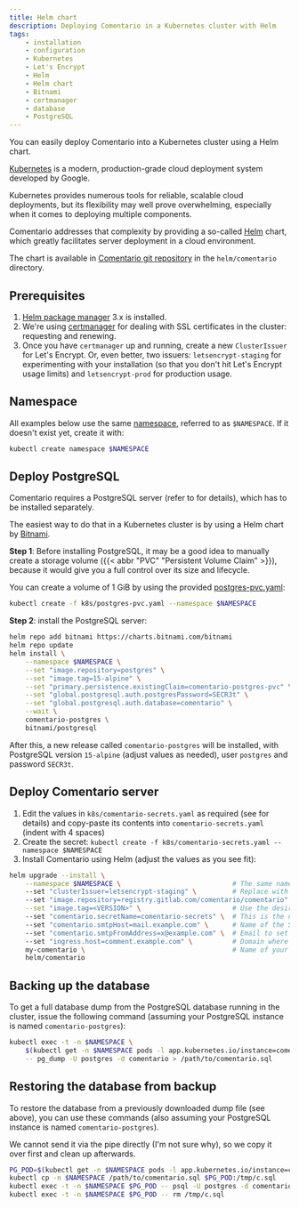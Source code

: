 ```yaml
---
title: Helm chart
description: Deploying Comentario in a Kubernetes cluster with Helm
tags:
    - installation
    - configuration
    - Kubernetes
    - Let's Encrypt
    - Helm
    - Helm chart
    - Bitnami
    - certmanager
    - database
    - PostgreSQL
---
```


You can easily deploy Comentario into a Kubernetes cluster using a Helm chart.

<!--more-->

[Kubernetes](https://kubernetes.io/) is a modern, production-grade cloud deployment system developed by Google.

Kubernetes provides numerous tools for reliable, scalable cloud deployments, but its flexibility may well prove overwhelming, especially when it comes to deploying multiple components.

Comentario addresses that complexity by providing a so-called [Helm](https://helm.sh/) chart, which greatly facilitates server deployment in a cloud environment.

The chart is available in [Comentario git repository](/about/source-code) in the `helm/comentario` directory.

## Prerequisites

1. [Helm package manager](https://helm.sh/) 3.x is installed.
2. We're using [certmanager](https://cert-manager.io/) for dealing with SSL certificates in the cluster: requesting and renewing.
3. Once you have `certmanager` up and running, create a new `ClusterIssuer` for Let's Encrypt. Or, even better, two issuers: `letsencrypt-staging` for experimenting with your installation (so that you don't hit Let's Encrypt usage limits) and `letsencrypt-prod` for production usage.

## Namespace

All examples below use the same [namespace](https://kubernetes.io/docs/concepts/overview/working-with-objects/namespaces/), referred to as `$NAMESPACE`. If it doesn't exist yet, create it with:

```bash
kubectl create namespace $NAMESPACE
```

## Deploy PostgreSQL

Comentario requires a PostgreSQL server (refer to [](/getting-started/installation/requirements) for details), which has to be installed separately.

The easiest way to do that in a Kubernetes cluster is by using a Helm chart by [Bitnami](https://bitnami.com/stacks/helm).

**Step 1**: Before installing PostgreSQL, it may be a good idea to manually create a storage volume ({{< abbr "PVC" "Persistent Volume Claim" >}}), because it would give you a full control over its size and lifecycle.

You can create a volume of 1 GiB by using the provided [postgres-pvc.yaml](https://gitlab.com/comentario/comentario/-/blob/master/k8s/postgres-pvc.yaml):

```bash
kubectl create -f k8s/postgres-pvc.yaml --namespace $NAMESPACE
```

**Step 2**: install the PostgreSQL server:

```bash
helm repo add bitnami https://charts.bitnami.com/bitnami
helm repo update
helm install \
    --namespace $NAMESPACE \
    --set "image.repository=postgres" \
    --set "image.tag=15-alpine" \
    --set "primary.persistence.existingClaim=comentario-postgres-pvc" \
    --set "global.postgresql.auth.postgresPassword=SECR3t" \
    --set "global.postgresql.auth.database=comentario" \
    --wait \
    comentario-postgres \
    bitnami/postgresql
```

After this, a new release called `comentario-postgres` will be installed, with PostgreSQL version `15-alpine` (adjust values as needed), user `postgres` and password `SECR3t`.

## Deploy Comentario server

1. Edit the values in `k8s/comentario-secrets.yaml` as required (see [](/getting-started/configuration) for details) and copy-paste its contents into `comentario-secrets.yaml` (indent with 4 spaces)
2. Create the secret: `kubectl create -f k8s/comentario-secrets.yaml --namespace $NAMESPACE`
3. Install Comentario using Helm (adjust the values as you see fit):
```bash
helm upgrade --install \
    --namespace $NAMESPACE \                            # The same namespace value as above
    --set "clusterIssuer=letsencrypt-staging" \         # Replace with letsencrypt-prod when you're ready for production
    --set "image.repository=registry.gitlab.com/comentario/comentario" \
    --set "image.tag=<VERSION>" \                       # Use the desired Comentario version here
    --set "comentario.secretName=comentario-secrets" \  # This is the name of the secret from k8s/comentario-secrets.yaml
    --set "comentario.smtpHost=mail.example.com" \      # Name of the SMTP host you're using for emails
    --set "comentario.smtpFromAddress=x@example.com" \  # Email to set in the Reply field
    --set "ingress.host=comment.example.com" \          # Domain where your Comentario instance should be reachable on 
    my-comentario \                                     # Name of your instance (and Helm release)
    helm/comentario
```

## Backing up the database

To get a full database dump from the PostgreSQL database running in the cluster, issue the following command (assuming your PostgreSQL instance is named `comentario-postgres`):

```bash
kubectl exec -t -n $NAMESPACE \
    $(kubectl get -n $NAMESPACE pods -l app.kubernetes.io/instance=comentario-postgres -o name) \
    -- pg_dump -U postgres -d comentario > /path/to/comentario.sql
```

## Restoring the database from backup

To restore the database from a previously downloaded dump file (see above), you can use these commands (also assuming your PostgreSQL instance is named `comentario-postgres`).

We cannot send it via the pipe directly (I'm not sure why), so we copy it over first and clean up afterwards.

```bash
PG_POD=$(kubectl get -n $NAMESPACE pods -l app.kubernetes.io/instance=comentario-postgres -o 'jsonpath={.items..metadata.name}')
kubectl cp -n $NAMESPACE /path/to/comentario.sql $PG_POD:/tmp/c.sql
kubectl exec -t -n $NAMESPACE $PG_POD -- psql -U postgres -d comentario -f /tmp/c.sql
kubectl exec -t -n $NAMESPACE $PG_POD -- rm /tmp/c.sql
```
